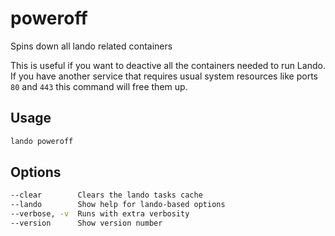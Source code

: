 poweroff
========

Spins down all lando related containers

This is useful if you want to deactive all the containers needed to run Lando. If you have another service that requires usual system resources like ports `80` and `443` this command will free them up.

Usage
-----

```bash
lando poweroff
```

Options
-------

```bash
--clear        Clears the lando tasks cache
--lando        Show help for lando-based options
--verbose, -v  Runs with extra verbosity
--version      Show version number
```

